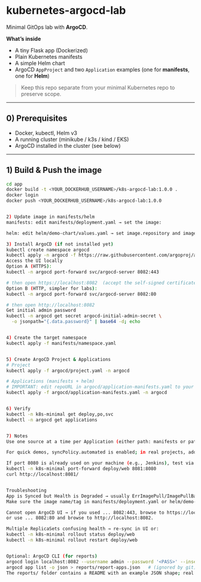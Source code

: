 # kubernetes-argocd-lab

Minimal GitOps lab with **ArgoCD**.

**What’s inside**
- A tiny Flask app (Dockerized)
- Plain Kubernetes manifests
- A simple Helm chart
- ArgoCD `AppProject` and two `Application` examples (one for **manifests**, one for **Helm**)

> Keep this repo separate from your minimal Kubernetes repo to preserve scope.

---

## 0) Prerequisites
- Docker, kubectl, Helm v3
- A running cluster (minikube / k3s / kind / EKS)
- ArgoCD installed in the cluster (see below)

---

## 1) Build & Push the image
```bash
cd app
docker build -t <YOUR_DOCKERHUB_USERNAME>/k8s-argocd-lab:1.0.0 .
docker login
docker push <YOUR_DOCKERHUB_USERNAME>/k8s-argocd-lab:1.0.0


2) Update image in manifests/helm
manifests: edit manifests/deployment.yaml → set the image:

helm: edit helm/demo-chart/values.yaml → set image.repository and image.tag

3) Install ArgoCD (if not installed yet)
kubectl create namespace argocd
kubectl apply -n argocd -f https://raw.githubusercontent.com/argoproj/argo-cd/stable/manifests/install.yaml
Access the UI locally
Option A (HTTPS):
kubectl -n argocd port-forward svc/argocd-server 8082:443

# then open https://localhost:8082  (accept the self-signed certificate)
Option B (HTTP, simpler for labs):
kubectl -n argocd port-forward svc/argocd-server 8082:80

# then open http://localhost:8082
Get initial admin password
kubectl -n argocd get secret argocd-initial-admin-secret \
  -o jsonpath="{.data.password}" | base64 -d; echo


4) Create the target namespace
kubectl apply -f manifests/namespace.yaml


5) Create ArgoCD Project & Applications
# Project
kubectl apply -f argocd/project.yaml -n argocd

# Applications (manifests + helm)
# IMPORTANT: edit repoURL in argocd/application-manifests.yaml to your repo before applying!
kubectl apply -f argocd/application-manifests.yaml -n argocd


6) Verify
kubectl -n k8s-minimal get deploy,po,svc
kubectl -n argocd get applications


7) Notes
Use one source at a time per Application (either path: manifests or path: helm/demo-chart).

For quick demos, syncPolicy.automated is enabled; in real projects, add RBAC and consider disabling auto-sync in production.

If port 8080 is already used on your machine (e.g., Jenkins), test via a different local port with port-forward, e.g.:
kubectl -n k8s-minimal port-forward deploy/web 8081:8080
curl http://localhost:8081/


Troubleshooting
App is Synced but Health is Degraded → usually ErrImagePull/ImagePullBackOff.
Make sure the image name/tag in manifests/deployment.yaml or helm/demo-chart/values.yaml matches what you pushed.

Cannot open ArgoCD UI → if you used ... 8082:443, browse to https://localhost:8082;
or use ... 8082:80 and browse to http://localhost:8082.

Multiple ReplicaSets confusing health → re-sync in UI or:
kubectl -n k8s-minimal rollout status deploy/web
kubectl -n k8s-minimal rollout restart deploy/web


Optional: ArgoCD CLI (for reports)
argocd login localhost:8082 --username admin --password '<PASS>' --insecure
argocd app list -o json > reports/report-apps.json   # (ignored by git)
The reports/ folder contains a README with an example JSON shape; real JSON files are ignored by Git.
